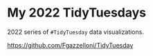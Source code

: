 # My 2022 TidyTuesdays 

2022 series of `#TidyTuesday` data visualizations.

https://github.com/Fgazzelloni/TidyTuesday
